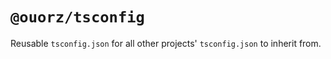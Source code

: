 # `@ouorz/tsconfig`

Reusable `tsconfig.json` for all other projects' `tsconfig.json` to inherit from.
